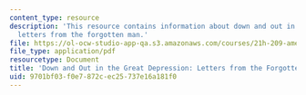 ```yaml
---
content_type: resource
description: 'This resource contains information about down and out in the great depression:
  letters from the forgotten man.'
file: https://ol-ocw-studio-app-qa.s3.amazonaws.com/courses/21h-209-america-in-depression-and-war-spring-2012/9701bf03f0e7872cec25737e16a181f0_MIT21H_209S12_downout.pdf
file_type: application/pdf
resourcetype: Document
title: 'Down and Out in the Great Depression: Letters from the Forgotten Man '
uid: 9701bf03-f0e7-872c-ec25-737e16a181f0
---
```

